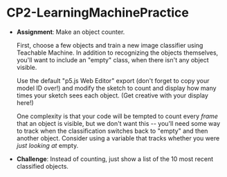 # CP2-LearningMachinePractice

 - **Assignment**: Make an object counter.
   
   First, choose a few objects and train a new image classifier using Teachable Machine. In addition to recognizing the objects themselves, you'll want to include an "empty" class, when there isn't any object visible.
   
   Use the default "p5.js Web Editor" export (don't forget to copy your model ID over!) and modify the sketch to count and display how many times your sketch sees each object. (Get creative with your display here!)
   
   One complexity is that your code will be tempted to count every *frame* that an object is visible, but we don't want this -- you'll need some way to track when the classification switches back to "empty" and then another object. Consider using a variable that tracks whether you were *just looking at* empty.
   
 - **Challenge**: Instead of counting, just show a list of the 10 most recent classified objects.
 
